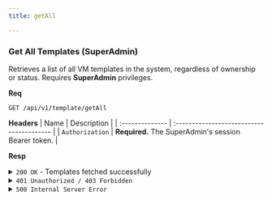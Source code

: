```yaml
---
title: getAll

---
```


### Get All Templates (SuperAdmin)

Retrieves a list of all VM templates in the system, regardless of ownership or status. Requires **SuperAdmin** privileges.

**Req**
```
GET /api/v1/template/getAll
```

**Headers**
| Name            | Description                               |
| :-------------- | :---------------------------------------- |
| `Authorization` | **Required.** The SuperAdmin's session Bearer token. |

**Resp**
<details>
<summary><code>200 OK</code> - Templates fetched successfully</summary>

```json
{
  "code": 200,
  "message": "Templates fetched successfully",
  "data": [
    {
      "_id": "60d0fe4f5311236168a109e1",
      "name": "ubuntu-22.04-base",
      "description": "A base image of Ubuntu 22.04 LTS.",
      "submitted_date": "2025-08-15T10:00:00.000Z",
      "owner": "60d0fe4f5311236168a109a1",
      "is_public": true,
      "default_cpu_cores": 2,
      "default_memory_size": 2048,
      "default_disk_size": 25,
      "submitter_user_info": {
        "username": "admin_user",
        "email": "admin@example.com"
      }
    }
  ]
}
```
</details>

<details>
<summary><code>401 Unauthorized / 403 Forbidden</code></summary>
    
```json
{ "code": 403, "message": "Forbidden: requires superadmin role", "data": null }
```
</details>

<details>
<summary><code>500 Internal Server Error</code></summary>
    
```json
{ "code": 500, "message": "Internal Server Error", "data": null }
```
</details>